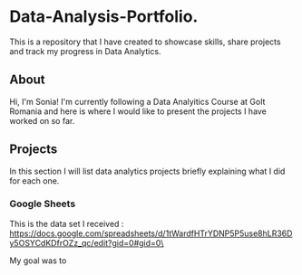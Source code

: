 # Data-Analysis-Portfolio.
This is a repository that I have created to showcase skills, share projects and track my progress in Data Analytics.
## About
Hi, I'm Sonia!
  I'm currently following a Data Analyitics Course at GoIt Romania and here is where I would like to present the projects I have worked on so far.

## Projects
In this section I will list data analytics projects briefly explaining what I did for each one.
### Google Sheets
This is the data set I received : https://docs.google.com/spreadsheets/d/1tWardfHTrYDNP5P5use8hLR36Dy5OSYCdKDfrOZz_qc/edit?gid=0#gid=0\

My goal was to 



  
  

